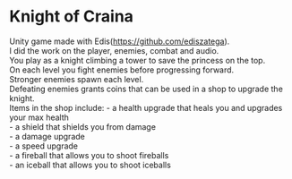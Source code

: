 # Knight of Craina

Unity game made with Edis(https://github.com/ediszatega).<br>
I did the work on the player, enemies, combat and audio.<br>
You play as a knight climbing a tower to save the princess on the top.<br>
On each level you fight enemies before progressing forward.<br>
Stronger enemies spawn each level.<br>
Defeating enemies grants coins that can be used in a shop to upgrade the knight.<br>
Items in the shop include: - a health upgrade that heals you and upgrades your max health<br>
                           - a shield that shields you from damage<br>
                           - a damage upgrade<br>
                           - a speed upgrade<br>
                           - a fireball that allows you to shoot fireballs<br>
                           - an iceball that allows you to shoot iceballs<br>
